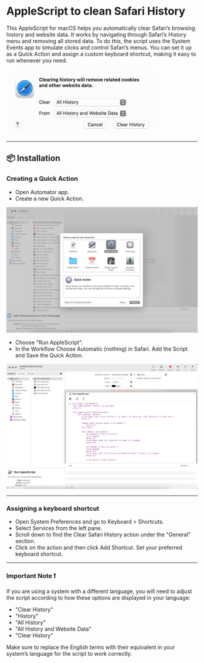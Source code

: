 # AppleScript to clean Safari History
This AppleScript for macOS helps you automatically clear Safari’s browsing history and website data. It works by navigating through Safari’s History menu and removing all stored data. To do this, the script uses the System Events app to simulate clicks and control Safari’s menus. You can set it up as a Quick Action and assign a custom keyboard shortcut, making it easy to run whenever you need.

![presentation](images/presentation.gif)

---

## :package: Installation
### Creating a Quick Action 

- Open Automator app.
- Create a new Quick Action.

![Quick Action](<images/quick action.png>)

- Choose "Run AppleScript".
- In the Workflow Choose Automatic (nothing) in Safari. Add the Script and Save the Quick Action.

![Add script](<images/add script.png>)

---

### Assigning a keyboard shortcut 

- Open System Preferences and go to Keyboard > Shortcuts.
- Select Services from the left pane.
- Scroll down to find the Clear Safari History action under the "General" section.
- Click on the action and then click Add Shortcut. Set your preferred keyboard shortcut.

---

### Important Note :exclamation:
If you are using a system with a different language, you will need to adjust the script according to how these options are displayed in your language:
- "Clear History"
- "History"
- "All History"
- "All History and Website Data"
- "Clear History"

Make sure to replace the English terms with their equivalent in your system’s language for the script to work correctly.
